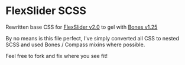 FlexSlider SCSS
===============

Rewritten base CSS for [FlexSlider v2.0](http://www.woothemes.com/flexslider) to gel with [Bones v1.25](http://themble.com/bones/)

By no means is this file perfect, I've simply converted all CSS to nested SCSS and used Bones / Compass mixins where possible.

Feel free to fork and fix where you see fit!
